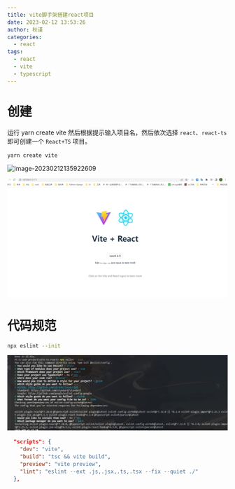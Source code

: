 ```yaml
---
title: vite脚手架搭建react项目
date: 2023-02-12 13:53:26
author: 秋谨
categories:
  - react
tags:
  - react
  - vite
  - typescript
---
```


# 创建

运行 yarn create vite 然后根据提示输入项目名，然后依次选择 `react`、`react-ts` 即可创建一个 `React+TS` 项目。

```bash
yarn create vite
```

![image-20230212135922609](https://c-typora.oss-cn-guangzhou.aliyuncs.com/c-typora/image-20230212135922609.png)

![image-20230212140211367](./vite%E8%84%9A%E6%89%8B%E6%9E%B6%E6%90%AD%E5%BB%BAreact%E9%A1%B9%E7%9B%AE.assets/image-20230212140211367.png)

# 代码规范

```bash
npx eslint --init
```

![image-20230212140925069](./vite%E8%84%9A%E6%89%8B%E6%9E%B6%E6%90%AD%E5%BB%BAreact%E9%A1%B9%E7%9B%AE.assets/image-20230212140925069.png)

```json
  "scripts": {
    "dev": "vite",
    "build": "tsc && vite build",
    "preview": "vite preview",
    "lint": "eslint --ext .js,.jsx,.ts,.tsx --fix --quiet ./"
  },
```

